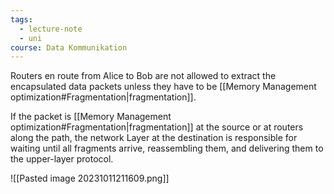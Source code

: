 ```yaml
---
tags:
  - lecture-note
  - uni
course: Data Kommunikation
---
```

Routers en route from Alice to Bob are not allowed to
extract the encapsulated data packets unless they
have to be [[Memory Management optimization#Fragmentation|fragmentation]].

If the packet is [[Memory Management optimization#Fragmentation|fragmentation]] at the source or at routers
along the path, the network Layer at the destination is
responsible for waiting until all fragments arrive,
reassembling them, and delivering them to the
upper-layer protocol.

![[Pasted image 20231011211609.png]]